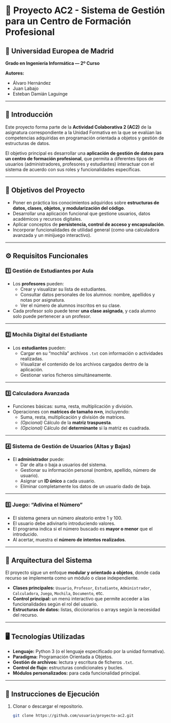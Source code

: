 # 📘 Proyecto AC2 - Sistema de Gestión para un Centro de Formación Profesional

## 🏫 Universidad Europea de Madrid
**Grado en Ingeniería Informática — 2º Curso**

**Autores:**
- Álvaro Hernández
- Juan Labajo
- Esteban Damián Laguinge

---

## 📖 Introducción

Este proyecto forma parte de la **Actividad Colaborativa 2 (AC2)** de la asignatura correspondiente a la Unidad Formativa en la que se evalúan las competencias adquiridas en programación orientada a objetos y gestión de estructuras de datos.

El objetivo principal es desarrollar una **aplicación de gestión de datos para un centro de formación profesional**, que permita a diferentes tipos de usuarios (administradores, profesores y estudiantes) interactuar con el sistema de acuerdo con sus roles y funcionalidades específicas.

---

## 🧩 Objetivos del Proyecto

- Poner en práctica los conocimientos adquiridos sobre **estructuras de datos, clases, objetos, y modularización del código**.
- Desarrollar una aplicación funcional que gestione usuarios, datos académicos y recursos digitales.
- Aplicar conceptos de **persistencia, control de acceso y encapsulación**.
- Incorporar funcionalidades de utilidad general (como una calculadora avanzada y un minijuego interactivo).

---

## ⚙️ Requisitos Funcionales

### **1️⃣ Gestión de Estudiantes por Aula**
- Los **profesores** pueden:
    - Crear y visualizar su lista de estudiantes.
    - Consultar datos personales de los alumnos: nombre, apellidos y notas por asignatura.
    - Ver el número de alumnos inscritos en su clase.
- Cada profesor solo puede tener **una clase asignada**, y cada alumno solo puede pertenecer a un profesor.

---

### **2️⃣ Mochila Digital del Estudiante**
- Los **estudiantes** pueden:
    - Cargar en su “mochila” archivos `.txt` con información o actividades realizadas.
    - Visualizar el contenido de los archivos cargados dentro de la aplicación.
    - Gestionar varios ficheros simultáneamente.

---

### **3️⃣ Calculadora Avanzada**
- Funciones básicas: suma, resta, multiplicación y división.
- Operaciones con **matrices de tamaño n×n**, incluyendo:
    - Suma, resta, multiplicación y división de matrices.
    - *(Opcional)* Cálculo de la **matriz traspuesta**.
    - *(Opcional)* Cálculo del **determinante** si la matriz es cuadrada.

---

### **4️⃣ Sistema de Gestión de Usuarios (Altas y Bajas)**
- El **administrador** puede:
    - Dar de alta o baja a usuarios del sistema.
    - Gestionar su información personal (nombre, apellido, número de usuario).
    - Asignar un **ID único** a cada usuario.
    - Eliminar completamente los datos de un usuario dado de baja.

---

### **5️⃣ Juego: “Adivina el Número”**
- El sistema genera un número aleatorio entre 1 y 100.
- El usuario debe adivinarlo introduciendo valores.
- El programa indica si el número buscado es **mayor o menor** que el introducido.
- Al acertar, muestra el **número de intentos realizados**.

---

## 🧠 Arquitectura del Sistema

El proyecto sigue un enfoque **modular y orientado a objetos**, donde cada recurso se implementa como un módulo o clase independiente.
- **Clases principales:** `Usuario`, `Profesor`, `Estudiante`, `Administrador`, `Calculadora`, `Juego`, `Mochila`, `Documento`, etc.
- **Control principal:** un menú interactivo que permite acceder a las funcionalidades según el rol del usuario.
- **Estructuras de datos:** listas, diccionarios o arrays según la necesidad del recurso.

---

## 🖥️ Tecnologías Utilizadas

- **Lenguaje:** Python 3 (o el lenguaje especificado por la unidad formativa).
- **Paradigma:** Programación Orientada a Objetos.
- **Gestión de archivos:** lectura y escritura de ficheros `.txt`.
- **Control de flujo:** estructuras condicionales y bucles.
- **Módulos personalizados:** para cada funcionalidad principal.

---

## 🚀 Instrucciones de Ejecución

1. Clonar o descargar el repositorio.
   ```bash
   git clone https://github.com/usuario/proyecto-ac2.git
